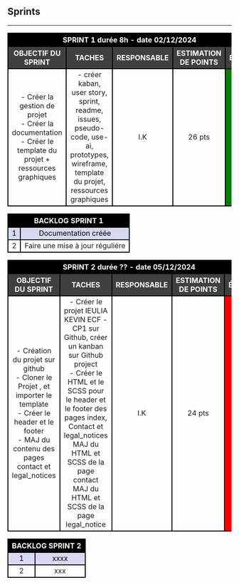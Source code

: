 ## **Sprints**
<!-- STYLE CSS -->
<style>    
    th, tr, td {border : 2px black solid;text-align:center;}  th{color:white; background-color: black } .not_ok{background-color:red} .ok{background-color:green} .titre{background-color: #413f3f} tr:nth-child(even) {background-color: #d7d9f2;color:black} 
</style>


----------------------------------------------------------------------------

<!-- SPRINT 1 -->
<table> 
    <tr>
        <th colspan="5"> SPRINT 1 durée 8h - date 02/12/2024 </th>
    </tr>        
    <tr>
        <th class="titre"> OBJECTIF DU SPRINT </th>
        <th class="titre"> TACHES </th>
        <th class="titre"> RESPONSABLE </th>
        <th class="titre"> ESTIMATION DE POINTS </th>
        <th class="titre"> ÉTAT </th>
    </tr>
    <tr>
        <td>- Créer la gestion de projet<br>- Créer la documentation<br>- Créer le template du projet + ressources graphiques <br> </td>
        <td>- créer kaban, user story, sprint, readme, issues, pseudo-code, use-ai, prototypes, wireframe, template du projet, ressources graphiques</td>
        <td>I.K</td>
        <td>26 pts</td>
        <td class="ok"></td>
    </tr>
</table>
<table> 
    <tr>
        <th colspan="2">BACKLOG SPRINT 1</th>
    </tr>
    <tr>
        <td>1</td>
        <td>Documentation créée</td>
    </tr>
    <tr>
        <td>2</td>
        <td>Faire une mise à jour réguliére</td>
    </tr>
</table>
<!-- SPRINT 2 -->
<table> 
    <tr>
        <th colspan="5"> SPRINT 2 durée ?? - date 05/12/2024 </th>
    </tr>        
    <tr>
        <th class="titre"> OBJECTIF DU SPRINT </th>
        <th class="titre"> TACHES </th>
        <th class="titre"> RESPONSABLE </th>
        <th class="titre"> ESTIMATION DE POINTS </th>
        <th class="titre"> ÉTAT </th>
    </tr>
    <tr>
        <td>- Création du projet sur github<br>- Cloner le Projet , et importer le template<br>- Créer le header et le footer<br>- MAJ du contenu des pages contact et legal_notices <br> </td>
        <td>- Créer le projet IEULIA KEVIN ECF - CP1 sur Github, créer un kanban sur Github project<br> - Créer le HTML et le SCSS pour le header et le footer des pages index, Contact et legal_notices<br>MAJ du HTML et SCSS de la page contact<br>MAJ du HTML et SCSS de la page legal_notice</td>
        <td>I.K</td>
        <td>24 pts</td>
        <td class="not_ok"></td>
    </tr>
</table>
<table> 
    <tr>
        <th colspan="2">BACKLOG SPRINT 2</th>
    </tr>
    <tr>
        <td>1</td>
        <td>xxxx</td>
    </tr>
    <tr>
        <td>2</td>
        <td>xxx</td>
    </tr>

</table>